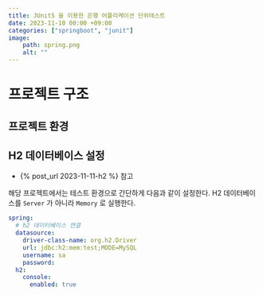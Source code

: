 ```yaml
---
title: JUnit5 을 이용한 은행 어플리케이션 단위테스트
date: 2023-11-10 00:00 +09:00
categories: ["springboot", "junit"]
image:
    path: spring.png
    alt: ""
---
```


# 프로젝트 구조

## 프로젝트 환경

## H2 데이터베이스 설정

- {% post_url 2023-11-11-h2 %} 참고

해당 프로젝트에서는 테스트 환경으로 간단하게 다음과 같이 설정한다. H2 데이터베이스를 `Server` 가 아니라 `Memory` 로 실행한다.

```yaml
spring:
  # h2 데이터베이스 연결
  datasource:
    driver-class-name: org.h2.Driver
    url: jdbc:h2:mem:test;MODE=MySQL
    username: sa
    password:
  h2:
    console:
      enabled: true
```




